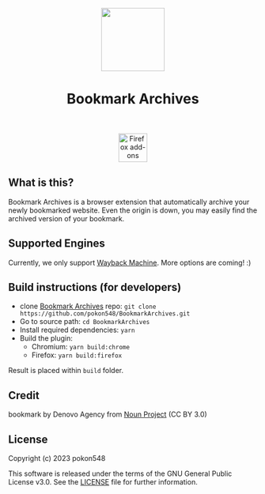 <p align="center"><img width="128" height="128" src="https://s2.loli.net/2023/08/01/JUax93FnfYL62TX.png"></p>
<h1 align="center">Bookmark Archives</h1>

<p align="center">
</br></br>
<a href="https://addons.mozilla.org/en-US/firefox/addon/bookmark-archives/">
    <picture>
      <source srcset="https://i.imgur.com/ZluoP7T.png" media="(prefers-color-scheme: dark)">
      <img height="58" src="https://i.imgur.com/4PobQqE.png" alt="Firefox add-ons"></picture></a>
</p>

## What is this?

Bookmark Archives is a browser extension that automatically archive your newly bookmarked website. Even the origin is down, you may easily find the archived version of your bookmark.

## Supported Engines

Currently, we only support [Wayback Machine](https://web.archive.org/). More options are coming! :)

## Build instructions (for developers)

- clone [Bookmark Archives](https://github.com/pokon548/BookmarkArchives) repo: `git clone https://github.com/pokon548/BookmarkArchives.git`
- Go to source path: `cd BookmarkArchives`
- Install required dependencies: `yarn`
- Build the plugin:
  - Chromium: `yarn build:chrome`
  - Firefox: `yarn build:firefox`

Result is placed within `build` folder.

## Credit

bookmark by Denovo Agency from [Noun Project](https://thenounproject.com/browse/icons/term/bookmark/) (CC BY 3.0)

## License

Copyright (c) 2023 pokon548

This software is released under the terms of the GNU General Public License v3.0. See the [LICENSE](LICENSE) file for further information.
